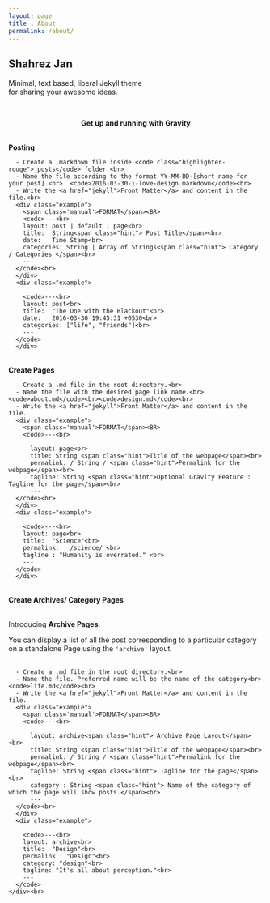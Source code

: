 ```yaml
---
layout: page
title : About
permalink: /about/
---
```


<h2>Shahrez Jan</h2>
<p>Minimal, text based, liberal Jekyll theme<br>for sharing your awesome ideas.</p>
<br>
<center><p ><strong><span class="manual">Get up and running with</span> Gravity</strong></p></center>
<br>
<div class="manual-post">
  <div class="manual manual-title">
  <strong>Posting</strong>
  </div>
<p>  <div class="manual-content">

      - Create a .markdown file inside <code class="highlighter-rouge">_posts</code> folder.<br>
      - Name the file according to the format YY-MM-DD-[short name for your post].<br>  <code>2016-03-30-i-love-design.markdown</code><br>
      - Write the <a href="jekyll">Front Matter</a> and content in the file.<br>
      <div class="example">
        <span class='manual'>FORMAT</span><BR>
        <code>---<br>
        layout: post | default | page<br>
        title:  String<span class="hint"> Post Title</span><br>
        date:   Time Stamp<br>
        categories: String | Array of Strings<span class="hint"> Category / Categories </span><br>
        ---
      </code><br>
      </div>
      <div class="example">

        <code>---<br>
        layout: post<br>
        title:  "The One with the Blackout"<br>
        date:   2016-03-30 19:45:31 +0530<br>
        categories: ["life", "friends"]<br>
        ---
      </code>
      </div>


  </div>
</p>
</div>
<br>
<div class="manual-post">
  <div class="manual manual-title">
  <strong>Create Pages</strong>
  </div>
<p>  <div class="manual-content">

      - Create a .md file in the root directory.<br>
      - Name the file with the desired page link name.<br>  <code>about.md</code><br><code>design.md</code><br>
      - Write the <a href="jekyll">Front Matter</a> and content in the file.
      <div class="example">
        <span class='manual'>FORMAT</span><BR>
        <code>---<br>

          layout: page<br>
          title: String <span class="hint">Title of the webpage</span><br>
          permalink: / String / <span class="hint">Permalink for the webpage</span><br>
          tagline: String <span class="hint">Optional Gravity Feature : Tagline for the page</span><br>
          ---
      </code><br>
      </div>
      <div class="example">

        <code>---<br>
        layout: page<br>
        title:  "Science"<br>
        permalink:   /science/ <br>
        tagline : "Humanity is overrated." <br>
        ---
      </code>
      </div>


  </div>
</p>
</div>
<br>
<div class="manual-post">
  <div class="manual manual-title">
  <strong>Create Archives/ Category Pages</strong><br>
</div><br>
<div class="archiveIntro">
  <p>
    Introducing <strong>Archive Pages</strong>.<br></p>
  <span class="archive-intro">  You can display a list of all the post corresponding to a particular category on a standalone Page using the <code>'archive'</code> layout.
</span>
</div>
<br>

<p>  <div class="manual-content">

      - Create a .md file in the root directory.<br>
      - Name the file. Preferred name will be the name of the category<br>  <code>life.md</code><br>
      - Write the <a href="jekyll">Front Matter</a> and content in the file.
      <div class="example">
        <span class='manual'>FORMAT</span><BR>
        <code>---<br>

          layout: archive<span class="hint"> Archive Page Layout</span> <br>
          title: String <span class="hint">Title of the webpage</span><br>
          permalink: / String / <span class="hint">Permalink for the webpage</span><br>
          tagline: String <span class="hint"> Tagline for the page</span><br>
          category : String <span class="hint"> Name of the category of which the page will show posts.</span><br>
          ---
      </code><br>
      </div>
      <div class="example">

        <code>---<br>
        layout: archive<br>
        title:  "Design"<br>
        permalink : "Design"<br>
        category: "design"<br>
        tagline: "It's all about perception."<br>
        ---
      </code>
    </div><br>
  </div>
</p>
</div>
